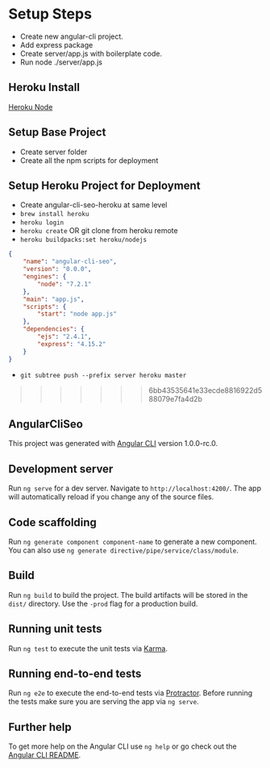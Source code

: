 # Setup Steps

- Create new angular-cli project.
- Add express package
- Create server/app.js with boilerplate code.
- Run node ./server/app.js

## Heroku Install

[Heroku Node](https://devcenter.heroku.com/articles/getting-started-with-nodejs#deploy-the-app)

## Setup Base Project

- Create server folder
- Create all the npm scripts for deployment

## Setup Heroku Project for Deployment

- Create angular-cli-seo-heroku at same level
- `brew install heroku`
- `heroku login`
- `heroku create` OR git clone from heroku remote
- `heroku buildpacks:set heroku/nodejs`


```json
{
    "name": "angular-cli-seo",
    "version": "0.0.0",
    "engines": {
        "node": "7.2.1"
    },
    "main": "app.js",
    "scripts": {
        "start": "node app.js"
    },
    "dependencies": {
        "ejs": "2.4.1",
        "express": "4.15.2"
    }
}
```

- `git subtree push --prefix server heroku master`



>>>>>>> 6bb43535641e33ecde8816922d588079e7fa4d2b

## AngularCliSeo

This project was generated with [Angular CLI](https://github.com/angular/angular-cli) version 1.0.0-rc.0.

## Development server

Run `ng serve` for a dev server. Navigate to `http://localhost:4200/`. The app will automatically reload if you change any of the source files.

## Code scaffolding

Run `ng generate component component-name` to generate a new component. You can also use `ng generate directive/pipe/service/class/module`.

## Build

Run `ng build` to build the project. The build artifacts will be stored in the `dist/` directory. Use the `-prod` flag for a production build.

## Running unit tests

Run `ng test` to execute the unit tests via [Karma](https://karma-runner.github.io).

## Running end-to-end tests

Run `ng e2e` to execute the end-to-end tests via [Protractor](http://www.protractortest.org/).
Before running the tests make sure you are serving the app via `ng serve`.

## Further help

To get more help on the Angular CLI use `ng help` or go check out the [Angular CLI README](https://github.com/angular/angular-cli/blob/master/README.md).
